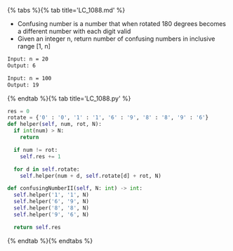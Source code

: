 {% tabs %}{% tab title='LC_1088.md' %}

* Confusing number is a number that when rotated 180 degrees becomes a different number with each digit valid
* Given an integer n, return number of confusing numbers in inclusive range [1, n]

```txt
Input: n = 20
Output: 6

Input: n = 100
Output: 19
```

{% endtab %}{% tab title='LC_1088.py' %}

```py
res = 0
rotate = {'0' : '0', '1' : '1', '6' : '9', '8' : '8', '9' : '6'}
def helper(self, num, rot, N):
  if int(num) > N:
    return

  if num != rot:
    self.res += 1

  for d in self.rotate:
    self.helper(num + d, self.rotate[d] + rot, N)

def confusingNumberII(self, N: int) -> int:
  self.helper('1', '1', N)
  self.helper('6', '9', N)
  self.helper('8', '8', N)
  self.helper('9', '6', N)

  return self.res
```

{% endtab %}{% endtabs %}
